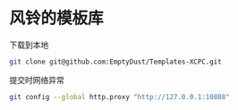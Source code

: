 # 风铃的模板库
下载到本地
```sh
git clone git@github.com:EmptyDust/Templates-XCPC.git
```
提交时网络异常
```sh
git config --global http.proxy "http://127.0.0.1:10808"
```